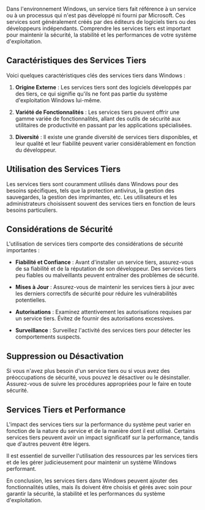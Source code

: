 
Dans l'environnement Windows, un service tiers fait référence à un service ou à un processus qui n'est pas développé ni fourni par Microsoft. Ces services sont généralement créés par des éditeurs de logiciels tiers ou des développeurs indépendants. Comprendre les services tiers est important pour maintenir la sécurité, la stabilité et les performances de votre système d'exploitation.

## Caractéristiques des Services Tiers

Voici quelques caractéristiques clés des services tiers dans Windows :

1. **Origine Externe** : Les services tiers sont des logiciels développés par des tiers, ce qui signifie qu'ils ne font pas partie du système d'exploitation Windows lui-même.

2. **Variété de Fonctionnalités** : Les services tiers peuvent offrir une gamme variée de fonctionnalités, allant des outils de sécurité aux utilitaires de productivité en passant par les applications spécialisées.

3. **Diversité** : Il existe une grande diversité de services tiers disponibles, et leur qualité et leur fiabilité peuvent varier considérablement en fonction du développeur.

## Utilisation des Services Tiers

Les services tiers sont couramment utilisés dans Windows pour des besoins spécifiques, tels que la protection antivirus, la gestion des sauvegardes, la gestion des imprimantes, etc. Les utilisateurs et les administrateurs choisissent souvent des services tiers en fonction de leurs besoins particuliers.

## Considérations de Sécurité

L'utilisation de services tiers comporte des considérations de sécurité importantes :

- **Fiabilité et Confiance** : Avant d'installer un service tiers, assurez-vous de sa fiabilité et de la réputation de son développeur. Des services tiers peu fiables ou malveillants peuvent entraîner des problèmes de sécurité.

- **Mises à Jour** : Assurez-vous de maintenir les services tiers à jour avec les derniers correctifs de sécurité pour réduire les vulnérabilités potentielles.

- **Autorisations** : Examinez attentivement les autorisations requises par un service tiers. Évitez de fournir des autorisations excessives.

- **Surveillance** : Surveillez l'activité des services tiers pour détecter les comportements suspects.

## Suppression ou Désactivation

Si vous n'avez plus besoin d'un service tiers ou si vous avez des préoccupations de sécurité, vous pouvez le désactiver ou le désinstaller. Assurez-vous de suivre les procédures appropriées pour le faire en toute sécurité.

## Services Tiers et Performance

L'impact des services tiers sur la performance du système peut varier en fonction de la nature du service et de la manière dont il est utilisé. Certains services tiers peuvent avoir un impact significatif sur la performance, tandis que d'autres peuvent être légers.

Il est essentiel de surveiller l'utilisation des ressources par les services tiers et de les gérer judicieusement pour maintenir un système Windows performant.

En conclusion, les services tiers dans Windows peuvent ajouter des fonctionnalités utiles, mais ils doivent être choisis et gérés avec soin pour garantir la sécurité, la stabilité et les performances du système d'exploitation.
